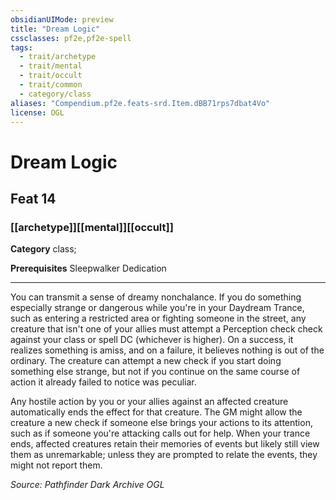 ```yaml
---
obsidianUIMode: preview
title: "Dream Logic"
cssclasses: pf2e,pf2e-spell
tags:
  - trait/archetype
  - trait/mental
  - trait/occult
  - trait/common
  - category/class
aliases: "Compendium.pf2e.feats-srd.Item.dBB71rps7dbat4Vo"
license: OGL
---
```

# Dream Logic
## Feat 14
### [[archetype]][[mental]][[occult]]

**Category** class; 



**Prerequisites** Sleepwalker Dedication
* * *
You can transmit a sense of dreamy nonchalance. If you do something especially strange or dangerous while you're in your Daydream Trance, such as entering a restricted area or fighting someone in the street, any creature that isn't one of your allies must attempt a Perception check check against your class or spell DC (whichever is higher). On a success, it realizes something is amiss, and on a failure, it believes nothing is out of the ordinary. The creature can attempt a new check if you start doing something else strange, but not if you continue on the same course of action it already failed to notice was peculiar.

Any hostile action by you or your allies against an affected creature automatically ends the effect for that creature. The GM might allow the creature a new check if someone else brings your actions to its attention, such as if someone you're attacking calls out for help. When your trance ends, affected creatures retain their memories of events but likely still view them as unremarkable; unless they are prompted to relate the events, they might not report them.

*Source: Pathfinder Dark Archive*
*OGL*